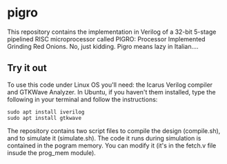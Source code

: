 # pigro

This repository contains the implementation in Verilog of a 32-bit 5-stage
pipelined RISC microprocessor called PIGRO: Processor Implemented Grinding Red
Onions. 
No, just kidding. Pigro means lazy in Italian....


## Try it out
To use this code under Linux OS you'll need: the Icarus Verilog compiler and
GTKWave Analyzer.
In Ubuntu, if you haven't them installed, type the following in your terminal
and follow the instructions:

    sudo apt install iverilog
    sudo apt install gtkwave

The repository contains two script files to compile the design (compile.sh), and
to simulate it (simulate.sh).
The code it runs during simulation is contained in the pogram memory. 
You can modify it (it's in the fetch.v file insude the prog_mem module). 
